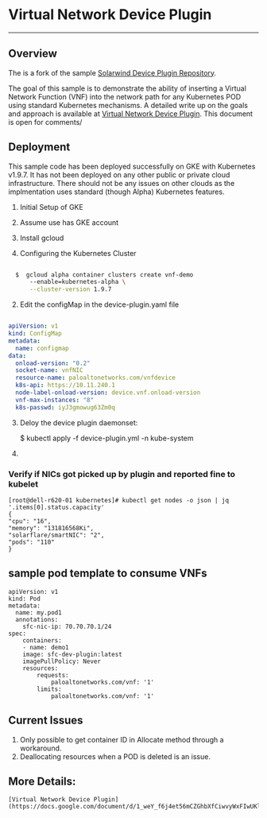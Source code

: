 # Virtual Network Device Plugin
--------------------------------

## Overview
The is a fork of the sample [Solarwind Device Plugin Repository](https://github.com/vikaschoudhary16/sfc-device-plugin).

The goal of this sample is to demonstrate the ability of inserting a Virtual Network Function (VNF) into the network path
for any Kubernetes POD using standard Kubernetes mechanisms. A detailed write up on the goals and approach is available at
[Virtual Network Device Plugin](https://docs.google.com/document/d/1_weY_f6j4et56mCZGhbXfCiwvyWxFIwUKl4R0fc1F5c/edit#heading=h.d463l2cyl7wb). This
document is open for comments/


## Deployment

This sample code has been deployed successfully on GKE with Kubernetes v1.9.7. It has not been deployed on any other public or private cloud infrastructure. There should not be any issues on other clouds as the implmentation uses standard (though Alpha) Kubernetes features.

1. Initial Setup of GKE
  1. Assume use has GKE account
  1. Install gcloud

1. Configuring the Kubernetes Cluster

```bash

  $  gcloud alpha container clusters create vnf-demo
      --enable=kubernetes-alpha \
      --cluster-version 1.9.7

``` 

2. Edit the configMap in the device-plugin.yaml file

```yaml

apiVersion: v1
kind: ConfigMap
metadata:
  name: configmap
data:
  onload-version: "0.2"
  socket-name: vnfNIC
  resource-name: paloaltonetworks.com/vnfdevice
  k8s-api: https://10.11.240.1
  node-label-onload-version: device.vnf.onload-version
  vnf-max-instances: "8"
  k8s-passwd: iyJ3gmowug63Zm0q
```

3. Deloy the device plugin daemonset:

    $ kubectl apply -f device-plugin.yml -n kube-system

4.

### Verify if NICs got picked up by plugin and reported fine to kubelet

    [root@dell-r620-01 kubernetes]# kubectl get nodes -o json | jq     '.items[0].status.capacity'
    {
    "cpu": "16",
    "memory": "131816568Ki",
    "solarflare/smartNIC": "2",
    "pods": "110"
    }

## sample pod template to consume VNFs
    apiVersion: v1
    kind: Pod
    metadata:
      name: my.pod1
      annotations:
        sfc-nic-ip: 70.70.70.1/24
    spec:
        containers:
        - name: demo1
        image: sfc-dev-plugin:latest
        imagePullPolicy: Never
        resources:
            requests:
                paloaltonetworks.com/vnf: '1'
            limits:
                paloaltonetworks.com/vnf: '1'

## Current Issues
1. Only possible to get container ID in Allocate method through a workaround.
2. Deallocating resources when a POD is deleted is an issue.

## More Details:
    [Virtual Network Device Plugin](https://docs.google.com/document/d/1_weY_f6j4et56mCZGhbXfCiwvyWxFIwUKl4R0fc1F5c/edit#heading=h.d463l2cyl7wb). 

